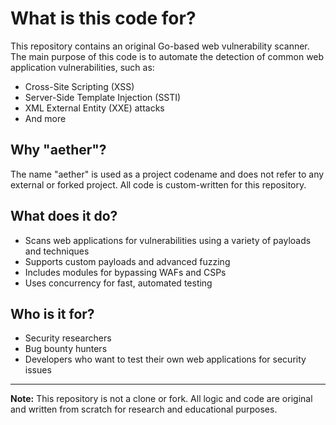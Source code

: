 # What is this code for?

This repository contains an original Go-based web vulnerability scanner. The main purpose of this code is to automate the detection of common web application vulnerabilities, such as:

- Cross-Site Scripting (XSS)
- Server-Side Template Injection (SSTI)
- XML External Entity (XXE) attacks
- And more

## Why "aether"?
The name "aether" is used as a project codename and does not refer to any external or forked project. All code is custom-written for this repository.

## What does it do?
- Scans web applications for vulnerabilities using a variety of payloads and techniques
- Supports custom payloads and advanced fuzzing
- Includes modules for bypassing WAFs and CSPs
- Uses concurrency for fast, automated testing

## Who is it for?
- Security researchers
- Bug bounty hunters
- Developers who want to test their own web applications for security issues

---
**Note:** This repository is not a clone or fork. All logic and code are original and written from scratch for research and educational purposes.
